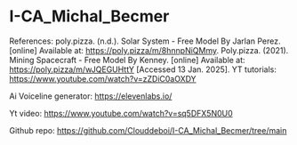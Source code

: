 # I-CA_Michal_Becmer
 
References:
poly.pizza. (n.d.). Solar System - Free Model By Jarlan Perez. [online] Available at: https://poly.pizza/m/8hnnpNiQMmy.
Poly.pizza. (2021). Mining Spacecraft - Free Model By Kenney. [online] Available at: https://poly.pizza/m/wJQEGUHttY [Accessed 13 Jan. 2025].
YT tutorials:
https://www.youtube.com/watch?v=zZDiC0aOXDY

Ai Voiceline generator:
https://elevenlabs.io/

Yt video:
https://www.youtube.com/watch?v=sq5DFX5N0U0

Github repo:
https://github.com/Clouddeboi/I-CA_Michal_Becmer/tree/main
